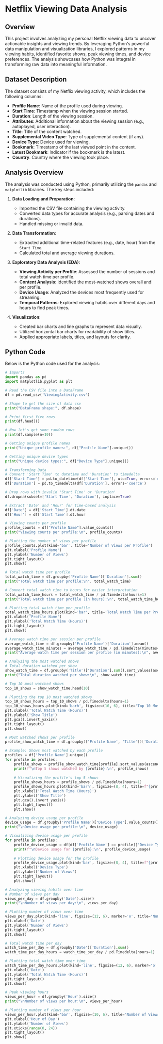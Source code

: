 # Netflix Viewing Data Analysis

## Overview

This project involves analyzing my personal Netflix viewing data to uncover actionable insights and viewing trends. By leveraging Python's powerful data manipulation and visualization libraries, I explored patterns in my viewing habits, identified favorite shows, peak viewing times, and device preferences. The analysis showcases how Python was integral in transforming raw data into meaningful information.

## Dataset Description

The dataset consists of my Netflix viewing activity, which includes the following columns:

- **Profile Name**: Name of the profile used during viewing.
- **Start Time**: Timestamp when the viewing session started.
- **Duration**: Length of the viewing session.
- **Attributes**: Additional information about the viewing session (e.g., autoplayed, user interaction).
- **Title**: Title of the content watched.
- **Supplemental Video Type**: Type of supplemental content (if any).
- **Device Type**: Device used for viewing.
- **Bookmark**: Timestamp of the last viewed point in the content.
- **Latest Bookmark**: Indicator if the bookmark is the latest.
- **Country**: Country where the viewing took place.

## Analysis Overview

The analysis was conducted using Python, primarily utilizing the `pandas` and `matplotlib` libraries. The key steps included:

1. **Data Loading and Preparation**:
   - Imported the CSV file containing the viewing activity.
   - Converted data types for accurate analysis (e.g., parsing dates and durations).
   - Handled missing or invalid data.

2. **Data Transformation**:
   - Extracted additional time-related features (e.g., date, hour) from the `Start Time`.
   - Calculated total and average viewing durations.

3. **Exploratory Data Analysis (EDA)**:
   - **Viewing Activity per Profile**: Assessed the number of sessions and total watch time per profile.
   - **Content Analysis**: Identified the most-watched shows overall and per profile.
   - **Device Usage**: Analyzed the devices most frequently used for streaming.
   - **Temporal Patterns**: Explored viewing habits over different days and hours to find peak times.

4. **Visualization**:
   - Created bar charts and line graphs to represent data visually.
   - Utilized horizontal bar charts for readability of show titles.
   - Applied appropriate labels, titles, and layouts for clarity.

## Python Code

Below is the Python code used for the analysis:

```python
# Imports
import pandas as pd
import matplotlib.pyplot as plt

# Read the CSV file into a DataFrame
df = pd.read_csv('ViewingActivity.csv')

# Shape to get the size of data csv
print("DataFrame shape:", df.shape)

# Print first five rows
print(df.head())

# Now let's get some random rows
print(df.sample(n=10))

# Getting unique profile names
print("Unique profile names:", df["Profile Name"].unique())

# Getting unique device types
print("Unique device types:", df["Device Type"].unique())

# Transforming Data
# Convert 'Start Time' to datetime and 'Duration' to timedelta
df['Start Time'] = pd.to_datetime(df['Start Time'], utc=True, errors='coerce')
df['Duration'] = pd.to_timedelta(df['Duration'], errors='coerce')

# Drop rows with invalid 'Start Time' or 'Duration'
df.dropna(subset=['Start Time', 'Duration'], inplace=True)

# Extract 'Date' and 'Hour' for time-based analysis
df['Date'] = df['Start Time'].dt.date
df['Hour'] = df['Start Time'].dt.hour

# Viewing counts per profile
profile_counts = df["Profile Name"].value_counts()
print("Viewing counts per profile:\n", profile_counts)

# Plotting the number of views per profile
profile_counts.plot(kind='bar', title='Number of Views per Profile')
plt.xlabel('Profile Name')
plt.ylabel('Number of Views')
plt.tight_layout()
plt.show()

# Total watch time per profile
total_watch_time = df.groupby('Profile Name')['Duration'].sum()
print("Total watch time per profile:\n", total_watch_time)

# Convert total watch time to hours for easier interpretation
total_watch_time_hours = total_watch_time / pd.Timedelta(hours=1)
print("Total watch time per profile (in hours):\n", total_watch_time_hours)

# Plotting total watch time per profile
total_watch_time_hours.plot(kind='bar', title='Total Watch Time per Profile (Hours)')
plt.xlabel('Profile Name')
plt.ylabel('Total Watch Time (Hours)')
plt.tight_layout()
plt.show()

# Average watch time per session per profile
average_watch_time = df.groupby('Profile Name')['Duration'].mean()
average_watch_time_minutes = average_watch_time / pd.Timedelta(minutes=1)
print("Average watch time per session per profile (in minutes):\n", average_watch_time_minutes)

# Analyzing the most watched shows
# Total duration watched per show
show_watch_time = df.groupby('Title')['Duration'].sum().sort_values(ascending=False)
print("Total duration watched per show:\n", show_watch_time)

# Top 10 most watched shows
top_10_shows = show_watch_time.head(10)

# Plotting the top 10 most watched shows
top_10_shows_hours = top_10_shows / pd.Timedelta(hours=1)
top_10_shows_hours.plot(kind='barh', figsize=(10, 6), title='Top 10 Most Watched Shows (Hours)')
plt.xlabel('Total Watch Time (Hours)')
plt.ylabel('Show Title')
plt.gca().invert_yaxis()
plt.tight_layout()
plt.show()

# Most watched shows per profile
profile_show_watch_time = df.groupby(['Profile Name', 'Title'])['Duration'].sum()

# Example: Shows most watched by each profile
profiles = df['Profile Name'].unique()
for profile in profiles:
    profile_shows = profile_show_watch_time[profile].sort_values(ascending=False).head(5)
    print(f"\nTop 5 shows watched by {profile}:\n", profile_shows)
    
    # Visualizing the profile's top 5 shows
    profile_shows_hours = profile_shows / pd.Timedelta(hours=1)
    profile_shows_hours.plot(kind='barh', figsize=(8, 4), title=f"{profile}'s Top 5 Shows (Hours)")
    plt.xlabel('Total Watch Time (Hours)')
    plt.ylabel('Show Title')
    plt.gca().invert_yaxis()
    plt.tight_layout()
    plt.show()

# Analyzing device usage per profile
device_usage = df.groupby('Profile Name')['Device Type'].value_counts()
print("\nDevice usage per profile:\n", device_usage)

# Visualizing device usage per profile
for profile in profiles:
    profile_device_usage = df[df['Profile Name'] == profile]['Device Type'].value_counts()
    print(f"\nDevice usage for {profile}:\n", profile_device_usage)
    
    # Plotting device usage for the profile
    profile_device_usage.plot(kind='bar', figsize=(8, 4), title=f"{profile}'s Device Usage")
    plt.xlabel('Device Type')
    plt.ylabel('Number of Views')
    plt.tight_layout()
    plt.show()

# Analyzing viewing habits over time
# Number of views per day
views_per_day = df.groupby('Date').size()
print("\nNumber of views per day:\n", views_per_day)

# Plotting number of views over time
views_per_day.plot(kind='line', figsize=(12, 6), marker='o', title='Number of Views Over Time')
plt.xlabel('Date')
plt.ylabel('Number of Views')
plt.tight_layout()
plt.show()

# Total watch time per day
watch_time_per_day = df.groupby('Date')['Duration'].sum()
watch_time_per_day_hours = watch_time_per_day / pd.Timedelta(hours=1)

# Plotting total watch time over time
watch_time_per_day_hours.plot(kind='line', figsize=(12, 6), marker='o', title='Total Watch Time Over Time (Hours)')
plt.xlabel('Date')
plt.ylabel('Total Watch Time (Hours)')
plt.tight_layout()
plt.show()

# Peak viewing hours
views_per_hour = df.groupby('Hour').size()
print("\nNumber of views per hour:\n", views_per_hour)

# Plotting number of views per hour
views_per_hour.plot(kind='bar', figsize=(10, 6), title='Number of Views per Hour')
plt.xlabel('Hour of Day')
plt.ylabel('Number of Views')
plt.xticks(range(0, 24))
plt.tight_layout()
plt.show()
